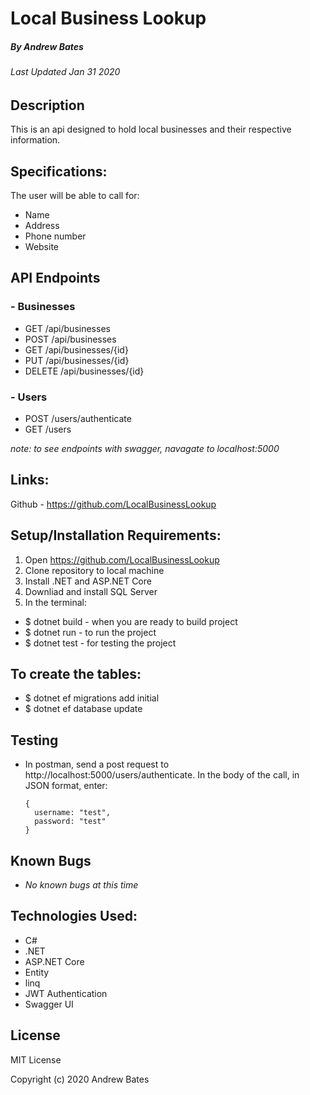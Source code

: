 # Local Business Lookup
##### By Andrew Bates
###### Last Updated Jan 31 2020

## Description

This is an api designed to hold local businesses and their respective information. 

## Specifications:

The user will be able to call for:

  - Name 
  - Address 
  - Phone number 
  - Website

## API Endpoints
### - Businesses
- GET /api/businesses
- POST /api/businesses
- GET /api/businesses/{id}
- PUT /api/businesses/{id}
- DELETE /api/businesses/{id}

### - Users
- POST /users/authenticate
- GET /users

_note: to see endpoints with swagger, navagate to localhost:5000_
## Links:

Github - https://github.com/LocalBusinessLookup

## Setup/Installation Requirements:

1. Open https://github.com/LocalBusinessLookup
2. Clone repository to local machine 
3. Install .NET and ASP.NET Core
4. Downliad and install SQL Server
5. In the terminal:

  - $ dotnet build - when you are ready to build project
  - $ dotnet run - to run the project 
  - $ dotnet test - for testing the project

## To create the tables: 

  - $ dotnet ef migrations add initial
  - $ dotnet ef database update

## Testing

  - In postman, send a post request to http://localhost:5000/users/authenticate. In the body of the call, in JSON format, enter:

        {
          username: "test",
          password: "test"
        }

## Known Bugs

* _No known bugs at this time_

## Technologies Used:

* C#
* .NET
* ASP.NET Core
* Entity
* linq
* JWT Authentication
* Swagger UI

## License
MIT License

Copyright (c) 2020 Andrew Bates